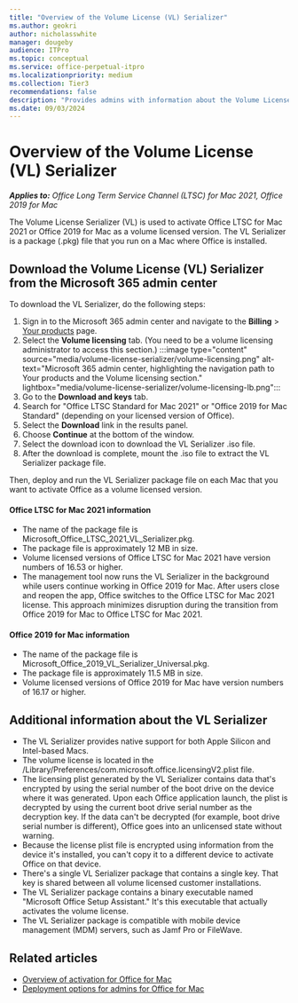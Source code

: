 ```yaml
---
title: "Overview of the Volume License (VL) Serializer"
ms.author: geokri
author: nicholasswhite
manager: dougeby
audience: ITPro
ms.topic: conceptual
ms.service: office-perpetual-itpro
ms.localizationpriority: medium
ms.collection: Tier3
recommendations: false
description: "Provides admins with information about the Volume License (VL) Serializer, which is used to activate volume licensed versions of Office for Mac."
ms.date: 09/03/2024
---
```


# Overview of the Volume License (VL) Serializer

***Applies to:*** *Office Long Term Service Channel (LTSC) for Mac 2021, Office 2019 for Mac* <!--Update for Office LTSC 2024 here.-->

The Volume License Serializer (VL) is used to activate Office LTSC for Mac 2021 or Office 2019 for Mac as a volume licensed version. The VL Serializer is a package (.pkg) file that you run on a Mac where Office is installed.

## Download the Volume License (VL) Serializer from the Microsoft 365 admin center

To download the VL Serializer, do the following steps:

1. Sign in to the Microsoft 365 admin center and navigate to the **Billing** > [Your products](https://admin.cloud.microsoft/?#/subscriptions) page.
1. Select the **Volume licensing** tab. (You need to be a volume licensing administrator to access this section.)
:::image type="content" source="media/volume-license-serializer/volume-licensing.png" alt-text="Microsoft 365 admin center, highlighting the navigation path to Your products and the Volume licensing section." lightbox="media/volume-license-serializer/volume-licensing-lb.png":::
1. Go to the **Download and keys** tab.
1. Search for "Office LTSC Standard for Mac 2021" or "Office 2019 for Mac Standard" (depending on your licensed version of Office).
1. Select the **Download** link in the results panel.
1. Choose **Continue** at the bottom of the window.
1. Select the download icon to download the VL Serializer .iso file.
1. After the download is complete, mount the .iso file to extract the VL Serializer package file.

Then, deploy and run the VL Serializer package file on each Mac that you want to activate Office as a volume licensed version.

<!--Update for Office LTSC 2024 here.-->

#### Office LTSC for Mac 2021 information

- The name of the package file is Microsoft_Office_LTSC_2021_VL_Serializer.pkg.
- The package file is approximately 12 MB in size.
- Volume licensed versions of Office LTSC for Mac 2021 have version numbers of 16.53 or higher.
- The management tool now runs the VL Serializer in the background while users continue working in Office 2019 for Mac. After users close and reopen the app, Office switches to the Office LTSC for Mac 2021 license. This approach minimizes disruption during the transition from Office 2019 for Mac to Office LTSC for Mac 2021.

#### Office 2019 for Mac information

- The name of the package file is Microsoft_Office_2019_VL_Serializer_Universal.pkg.
- The package file is approximately 11.5 MB in size.
- Volume licensed versions of Office 2019 for Mac have version numbers of 16.17 or higher.

## Additional information about the VL Serializer

- The VL Serializer provides native support for both Apple Silicon and Intel-based Macs.
- The volume license is located in the /Library/Preferences/com.microsoft.office.licensingV2.plist file.
- The licensing plist generated by the VL Serializer contains data that's encrypted by using the serial number of the boot drive on the device where it was generated. Upon each Office application launch, the plist is decrypted by using the current boot drive serial number as the decryption key. If the data can't be decrypted (for example, boot drive serial number is different), Office goes into an unlicensed state without warning.
- Because the license plist file is encrypted using information from the device it's installed, you can't copy it to a different device to activate Office on that device.
- There's a single VL Serializer package that contains a single key. That key is shared between all volume licensed customer installations.
- The VL Serializer package contains a binary executable named "Microsoft Office Setup Assistant." It's this executable that actually activates the volume license.
- The VL Serializer package is compatible with mobile device management (MDM) servers, such as Jamf Pro or FileWave.

## Related articles

- [Overview of activation for Office for Mac](overview-of-activation-for-office-for-mac.md)
- [Deployment options for admins for Office for Mac](deployment-options-for-office-for-mac.md)
